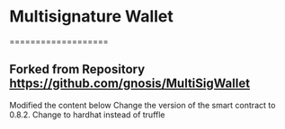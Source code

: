 # Multisignature Wallet
===================

## Forked from Repository https://github.com/gnosis/MultiSigWallet

Modified the content below
Change the version of the smart contract to 0.8.2.
Change to hardhat instead of truffle
